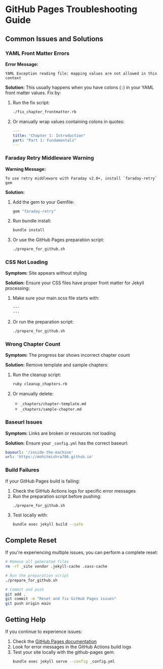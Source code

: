 # GitHub Pages Troubleshooting Guide

## Common Issues and Solutions

### YAML Front Matter Errors

**Error Message:**
```
YAML Exception reading file: mapping values are not allowed in this context
```

**Solution:**
This usually happens when you have colons (`:`) in your YAML front matter values. Fix by:

1. Run the fix script:
   ```bash
   ./fix_chapter_frontmatter.rb
   ```

2. Or manually wrap values containing colons in quotes:
   ```yaml
   ---
   title: "Chapter 1: Introduction"
   part: "Part 1: Fundamentals"
   ---
   ```

### Faraday Retry Middleware Warning

**Warning Message:**
```
To use retry middleware with Faraday v2.0+, install `faraday-retry` gem
```

**Solution:**
1. Add the gem to your Gemfile:
   ```ruby
   gem "faraday-retry"
   ```

2. Run bundle install:
   ```bash
   bundle install
   ```

3. Or use the GitHub Pages preparation script:
   ```bash
   ./prepare_for_github.sh
   ```

### CSS Not Loading

**Symptom:** Site appears without styling

**Solution:**
Ensure your CSS files have proper front matter for Jekyll processing:

1. Make sure your main.scss file starts with:
   ```scss
   ---
   ---
   ```

2. Or run the preparation script:
   ```bash
   ./prepare_for_github.sh
   ```

### Wrong Chapter Count

**Symptom:** The progress bar shows incorrect chapter count

**Solution:**
Remove template and sample chapters:

1. Run the cleanup script:
   ```bash
   ruby cleanup_chapters.rb
   ```

2. Or manually delete:
   - `_chapters/chapter-template.md`
   - `_chapters/sample-chapter.md`

### Baseurl Issues

**Symptom:** Links are broken or resources not loading

**Solution:**
Ensure your `_config.yml` has the correct baseurl:

```yaml
baseurl: '/inside-the-machine'
url: 'https://mohitmishra786.github.io'
```

### Build Failures

If your GitHub Pages build is failing:

1. Check the GitHub Actions logs for specific error messages
2. Run the preparation script before pushing:
   ```bash
   ./prepare_for_github.sh
   ```
3. Test locally with:
   ```bash
   bundle exec jekyll build --safe
   ```

## Complete Reset

If you're experiencing multiple issues, you can perform a complete reset:

```bash
# Remove all generated files
rm -rf _site vendor .jekyll-cache .sass-cache

# Run the preparation script
./prepare_for_github.sh

# Commit and push
git add .
git commit -m "Reset and fix GitHub Pages issues"
git push origin main
```

## Getting Help

If you continue to experience issues:

1. Check the [GitHub Pages documentation](https://docs.github.com/en/pages)
2. Look for error messages in the GitHub Actions build logs
3. Test your site locally with the github-pages gem:
   ```bash
   bundle exec jekyll serve --config _config.yml
   ```